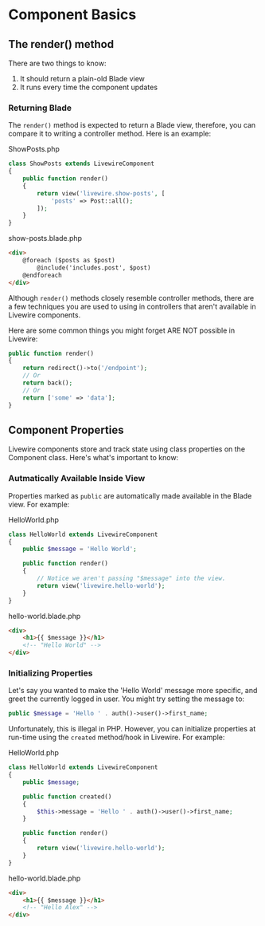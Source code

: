 # Component Basics

## The render() method

There are two things to know:

1) It should return a plain-old Blade view
2) It runs every time the component updates

### Returning Blade
The `render()` method is expected to return a Blade view, therefore, you can compare it to writing a controller method. Here is an example:

<div title="Component">
<div title="Component__class">

ShowPosts.php
```php
class ShowPosts extends LivewireComponent
{
    public function render()
    {
        return view('livewire.show-posts', [
            'posts' => Post::all();
        ]);
    }
}
```
</div>
<div title="Component__view">

show-posts.blade.php
```html
<div>
    @foreach ($posts as $post)
        @include('includes.post', $post)
    @endforeach
</div>
```
</div>
</div>

<div title="Warning"><div title="Warning__content">

Although `render()` methods closely resemble controller methods, there are a few techniques you are used to using in controllers that aren't available in Livewire components.

Here are some common things you might forget ARE NOT possible in Livewire:

```php
public function render()
{
    return redirect()->to('/endpoint');
    // Or
    return back();
    // Or
    return ['some' => 'data'];
}
```
</div></div>

## Component Properties

Livewire components store and track state using class properties on the Component class. Here's what's important to know:

### Autmatically Available Inside View

Properties marked as `public` are automatically made available in the Blade view. For example:

<div title="Component">
<div title="Component__class">

HelloWorld.php
```php
class HelloWorld extends LivewireComponent
{
    public $message = 'Hello World';

    public function render()
    {
        // Notice we aren't passing "$message" into the view.
        return view('livewire.hello-world');
    }
}
```
</div>
<div title="Component__view">

hello-world.blade.php
```html
<div>
    <h1>{{ $message }}</h1>
    <!-- "Hello World" -->
</div>
```
</div>
</div>

### Initializing Properties

Let's say you wanted to make the 'Hello World' message more specific, and greet the currently logged in user. You might try setting the message to:

```php
public $message = 'Hello ' . auth()->user()->first_name;
```

Unfortunately, this is illegal in PHP. However, you can initialize properties at run-time using the `created` method/hook in Livewire. For example:

<div title="Component">
<div title="Component__class">

HelloWorld.php
```php
class HelloWorld extends LivewireComponent
{
    public $message;

    public function created()
    {
        $this->message = 'Hello ' . auth()->user()->first_name;
    }

    public function render()
    {
        return view('livewire.hello-world');
    }
}
```
</div>
<div title="Component__view">

hello-world.blade.php
```html
<div>
    <h1>{{ $message }}</h1>
    <!-- "Hello Alex" -->
</div>
```
</div>
</div>
